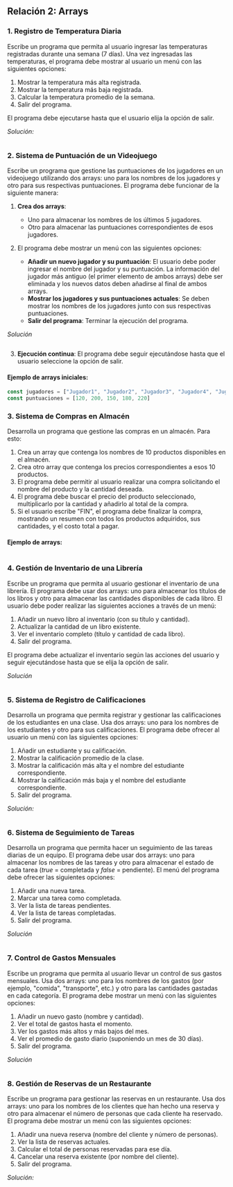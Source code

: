 ## Relación 2: Arrays

### 1. Registro de Temperatura Diaria

Escribe un programa que permita al usuario ingresar las temperaturas registradas durante una semana (7 días). Una vez ingresadas las temperaturas, el programa debe mostrar al usuario un menú con las siguientes opciones:

1. Mostrar la temperatura más alta registrada.
2. Mostrar la temperatura más baja registrada.
3. Calcular la temperatura promedio de la semana.
4. Salir del programa.

El programa debe ejecutarse hasta que el usuario elija la opción de salir.

*Solución:*
```javascript

```

### 2. **Sistema de Puntuación de un Videojuego**

Escribe un programa que gestione las puntuaciones de los jugadores en un videojuego utilizando dos arrays: uno para los nombres de los jugadores y otro para sus respectivas puntuaciones. El programa debe funcionar de la siguiente manera:

1. **Crea dos arrays**:
   - Uno para almacenar los nombres de los últimos 5 jugadores.
   - Otro para almacenar las puntuaciones correspondientes de esos jugadores.

2. El programa debe mostrar un menú con las siguientes opciones:
   - **Añadir un nuevo jugador y su puntuación**: El usuario debe poder ingresar el nombre del jugador y su puntuación. La información del jugador más antiguo (el primer elemento de ambos arrays) debe ser eliminada y los nuevos datos deben añadirse al final de ambos arrays.
   - **Mostrar los jugadores y sus puntuaciones actuales**: Se deben mostrar los nombres de los jugadores junto con sus respectivas puntuaciones.
   - **Salir del programa**: Terminar la ejecución del programa.

*Solución*
```javascript

```

3. **Ejecución continua**: El programa debe seguir ejecutándose hasta que el usuario seleccione la opción de salir.

#### Ejemplo de arrays iniciales:
```javascript
const jugadores = ["Jugador1", "Jugador2", "Jugador3", "Jugador4", "Jugador5"]
const puntuaciones = [120, 200, 150, 180, 220]
```

### 3. Sistema de Compras en Almacén

Desarrolla un programa que gestione las compras en un almacén. Para esto:

1. Crea un array que contenga los nombres de 10 productos disponibles en el almacén.
2. Crea otro array que contenga los precios correspondientes a esos 10 productos.
3. El programa debe permitir al usuario realizar una compra solicitando el nombre del producto y la cantidad deseada.
4. El programa debe buscar el precio del producto seleccionado, multiplicarlo por la cantidad y añadirlo al total de la compra.
5. Si el usuario escribe "FIN", el programa debe finalizar la compra, mostrando un resumen con todos los productos adquiridos, sus cantidades, y el costo total a pagar.

#### Ejemplo de arrays:
```javascript

```

### 4. **Gestión de Inventario de una Librería**

Escribe un programa que permita al usuario gestionar el inventario de una librería. El programa debe usar dos arrays: uno para almacenar los títulos de los libros y otro para almacenar las cantidades disponibles de cada libro. El usuario debe poder realizar las siguientes acciones a través de un menú:

1. Añadir un nuevo libro al inventario (con su título y cantidad).
2. Actualizar la cantidad de un libro existente.
3. Ver el inventario completo (título y cantidad de cada libro).
4. Salir del programa.

El programa debe actualizar el inventario según las acciones del usuario y seguir ejecutándose hasta que se elija la opción de salir.

*Solución*
```javascript

```

### 5. **Sistema de Registro de Calificaciones**

Desarrolla un programa que permita registrar y gestionar las calificaciones de los estudiantes en una clase. Usa dos arrays: uno para los nombres de los estudiantes y otro para sus calificaciones. El programa debe ofrecer al usuario un menú con las siguientes opciones:

1. Añadir un estudiante y su calificación.
2. Mostrar la calificación promedio de la clase.
3. Mostrar la calificación más alta y el nombre del estudiante correspondiente.
4. Mostrar la calificación más baja y el nombre del estudiante correspondiente.
5. Salir del programa.

*Solución:*
```javascript

```


### 6. **Sistema de Seguimiento de Tareas**

Desarrolla un programa que permita hacer un seguimiento de las tareas diarias de un equipo. El programa debe usar dos arrays: uno para almacenar los nombres de las tareas y otro para almacenar el estado de cada tarea (*true* = completada y *false* = pendiente). El menú del programa debe ofrecer las siguientes opciones:

1. Añadir una nueva tarea.
2. Marcar una tarea como completada.
3. Ver la lista de tareas pendientes.
4. Ver la lista de tareas completadas.
5. Salir del programa.

*Solución*
```javascript

```

### 7. **Control de Gastos Mensuales**

Escribe un programa que permita al usuario llevar un control de sus gastos mensuales. Usa dos arrays: uno para los nombres de los gastos (por ejemplo, "comida", "transporte", etc.) y otro para las cantidades gastadas en cada categoría. El programa debe mostrar un menú con las siguientes opciones:

1. Añadir un nuevo gasto (nombre y cantidad).
2. Ver el total de gastos hasta el momento.
3. Ver los gastos más altos y más bajos del mes.
4. Ver el promedio de gasto diario (suponiendo un mes de 30 días).
5. Salir del programa.

*Solución*
```javascript

```

### 8. **Gestión de Reservas de un Restaurante**

Escribe un programa para gestionar las reservas en un restaurante. Usa dos arrays: uno para los nombres de los clientes que han hecho una reserva y otro para almacenar el número de personas que cada cliente ha reservado. El programa debe mostrar un menú con las siguientes opciones:

1. Añadir una nueva reserva (nombre del cliente y número de personas).
2. Ver la lista de reservas actuales.
3. Calcular el total de personas reservadas para ese día.
4. Cancelar una reserva existente (por nombre del cliente).
5. Salir del programa.

*Solución:*
```javascript

```